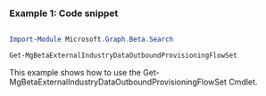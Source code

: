 ### Example 1: Code snippet

```powershell

Import-Module Microsoft.Graph.Beta.Search

Get-MgBetaExternalIndustryDataOutboundProvisioningFlowSet

```
This example shows how to use the Get-MgBetaExternalIndustryDataOutboundProvisioningFlowSet Cmdlet.

